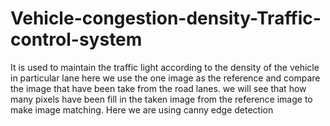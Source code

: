 # Vehicle-congestion-density-Traffic-control-system
It is used to maintain the traffic light according to the  density of the vehicle in particular lane
here we use the one image as the reference and compare the image that have been take from the road lanes.
we will see that how many pixels have been fill in the taken image from the reference image to make image matching.
Here we are using canny edge detection

